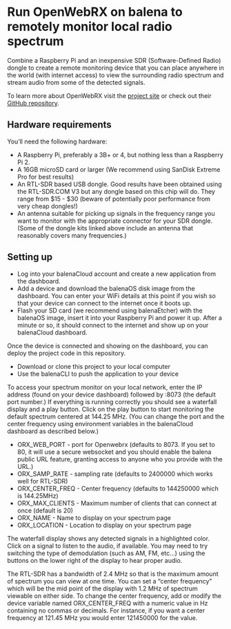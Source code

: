 # Run OpenWebRX on balena to remotely monitor local radio spectrum

Combine a Raspberry Pi and an inexpensive SDR (Software-Defined Radio) dongle to create a remote monitoring device that you can place anywhere in the world (with internet access) to view the surrounding radio spectrum and stream audio from some of the detected signals.

To learn more about OpenWebRX visit the [project site](https://sdr.hu/openwebrx) or check out their [GitHub repository](https://github.com/ha7ilm/openwebrx).

## Hardware requirements
You’ll need the following hardware:

* A Raspberry Pi, preferably a 3B+ or 4, but nothing less than a Raspberry Pi 2.
* A 16GB microSD card or larger (We recommend using SanDisk Extreme Pro for best results)
* An RTL-SDR based USB dongle. Good results have been obtained using the RTL-SDR.COM V3 but any dongle based on this chip will do. They range from $15 - $30 (beware of potentially poor performance from very cheap dongles!)
* An antenna suitable for picking up signals in the frequency range you want to monitor with the appropriate connector for your SDR dongle. (Some of the dongle kits linked above include an antenna that reasonably covers many frequencies.)

## Setting up

* Log into your balenaCloud account and create a new application from the dashboard.
* Add a device and download the balenaOS disk image from the dashboard. You can enter your WiFi details at this point if you wish so that your device can connect to the internet once it boots up.
* Flash your SD card (we recommend using balenaEtcher) with the balenaOS image, insert it into your Raspberry Pi and power it up. After a minute or so, it should connect to the internet and show up on your balenaCloud dashboard.

Once the device is connected and showing on the dashboard, you can deploy the project code in this repository.

* Download or clone this project to your local computer
* Use the balenaCLI to push the application to your device

To access your spectrum monitor on your local network, enter the IP address (found on your device dashboard) followed by :8073 (the default port number.) If everything is running correctly you should see a waterfall display and a play button. Click on the play button to start monitoring the default spectrum centered at 144.25 MHz. (You can change the port and the center frequency using environment variables in the balenaCloud dashboard as described below.)

* ORX_WEB_PORT - port for Openwebrx (defaults to 8073. If you set to 80, it will use a secure websocket and you should enable the balena public URL feature, granting access to anyone who you provide with the URL.)
* ORX_SAMP_RATE - sampling rate (defaults to 2400000 which works well for RTL-SDR)
* ORX_CENTER_FREQ - Center frequency (defaults to 144250000 which is 144.25MHz)
* ORX_MAX_CLIENTS - Maximum number of clients that can connect at once (default is 20)
* ORX_NAME - Name to display on your spectrum page
* ORX_LOCATION - Location to display on your spectrum page

The waterfall display shows any detected signals in a highlighted color. Click on a signal to listen to the audio, if available. You may need to try switching the type of demodulation (such as AM, FM, etc…) using the buttons on the lower right of the display to hear proper audio.

The RTL-SDR has a bandwidth of 2.4 MHz so that is the maximum amount of spectrum you can view at one time. You can set a “center frequency” which will be the mid point of the display with 1.2 MHz of spectrum viewable on either side. To change the center frequency, add or modify the device variable named ORX_CENTER_FREQ with a numeric value in Hz containing no commas or decimals. For instance, if you want a center frequency at 121.45 MHz you would enter 121450000 for the value.


